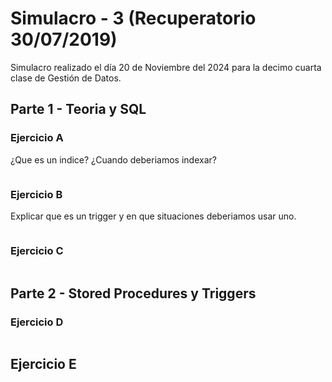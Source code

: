 # Simulacro - 3 (Recuperatorio 30/07/2019)

Simulacro realizado el día 20 de Noviembre del 2024 para la decimo cuarta clase de Gestión de Datos.

## Parte 1 - Teoria y SQL

### Ejercicio A
¿Que es un indice? ¿Cuando deberiamos indexar?

```
```

### Ejercicio B
Explicar que es un trigger y en que situaciones deberiamos usar uno.

```
```

### Ejercicio C

```sql

```

## Parte 2 - Stored Procedures y Triggers

### Ejercicio D

```sql

```

## Ejercicio E

```sql

```